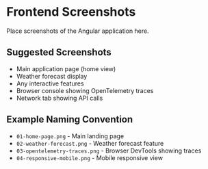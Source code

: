 # Frontend Screenshots

Place screenshots of the Angular application here.

## Suggested Screenshots

- Main application page (home view)
- Weather forecast display
- Any interactive features
- Browser console showing OpenTelemetry traces
- Network tab showing API calls

## Example Naming Convention

- `01-home-page.png` - Main landing page
- `02-weather-forecast.png` - Weather forecast feature
- `03-opentelemetry-traces.png` - Browser DevTools showing traces
- `04-responsive-mobile.png` - Mobile responsive view
